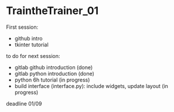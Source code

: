 # TraintheTrainer_01

First session:
- github intro
- tkinter tutorial

to do for next session:
- gitlab github introduction (done)
- gitlab python introduction (done)
- python 6h tutorial (in progress)
- build interface (interface.py): include widgets, update layout (in progress)

deadline 01/09
